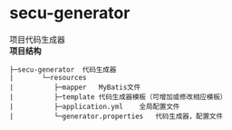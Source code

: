# secu-generator
项目代码生成器
<br/>
**项目结构** 
```
├─secu-generator  代码生成器
|       └─resources 
|          ├─mapper   MyBatis文件
|          ├─template 代码生成器模板（可增加或修改相应模板）
|          ├─application.yml    全局配置文件
|          └─generator.properties   代码生成器，配置文件
